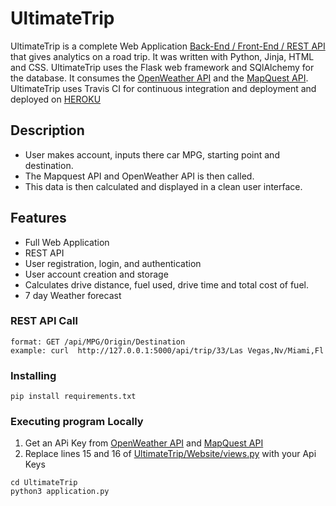 # UltimateTrip

UltimateTrip is a complete Web Application [Back-End / Front-End / REST API](https://github.com/Kevin-Cain/UltimateTrip) that gives analytics on a road trip. It was written with Python, Jinja, HTML and CSS. UltimateTrip uses the Flask web framework and SQlAlchemy for the database. It consumes the [OpenWeather API](https://openweathermap.org/api) and the [MapQuest API](https://developer.mapquest.com/documentation/open/). UltimateTrip uses Travis CI for continuous integration and deployment and deployed on [HEROKU](https://google.com)

## Description
* User makes account, inputs there car MPG, starting point and destination.  
* The Mapquest API and OpenWeather API is then called.
* This data is then calculated and displayed in a clean user interface.

## Features
* Full Web Application
* REST API
* User registration, login, and authentication
* User account creation and storage
* Calculates drive distance, fuel used, drive time and total cost of fuel.
* 7 day Weather forecast

### REST API Call
```
format: GET /api/MPG/Origin/Destination
example: curl  http://127.0.0.1:5000/api/trip/33/Las Vegas,Nv/Miami,Fl
```
### Installing

```
pip install requirements.txt
```

### Executing program Locally
1)  Get an APi Key from [OpenWeather API](https://openweathermap.org/api) and [MapQuest API](https://developer.mapquest.com/documentation/open/)
2)  Replace lines 15 and 16 of [UltimateTrip/Website/views.py](https://github.com/Kevin-Cain/UltimateTrip/blob/main/website/views.py) with your Api Keys

```
cd UltimateTrip
python3 application.py
```
